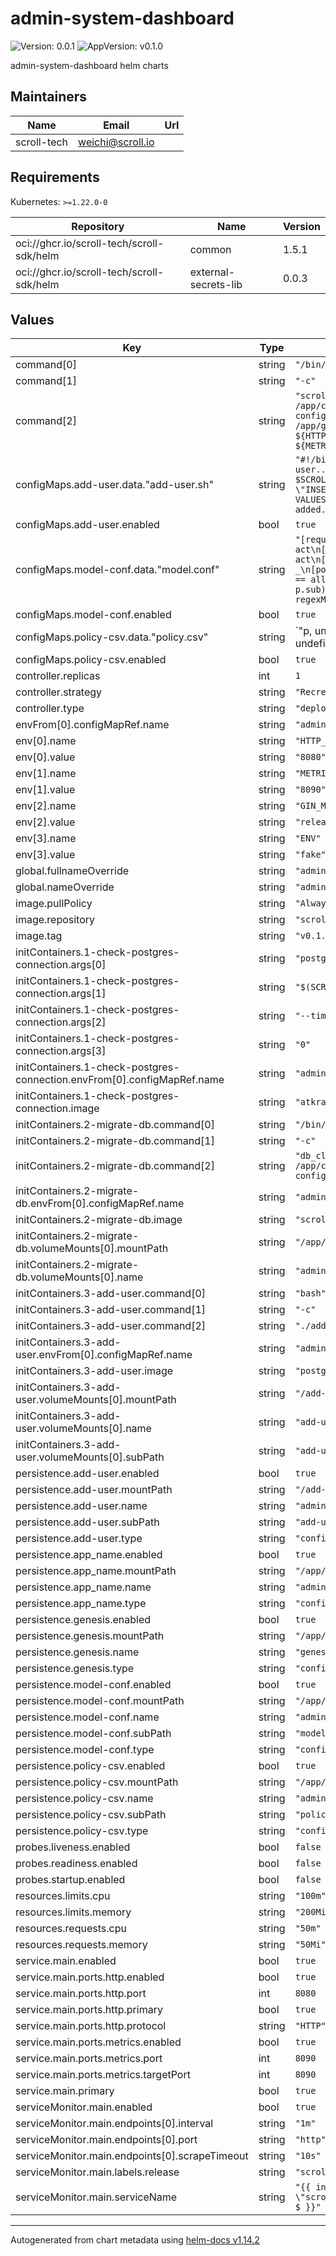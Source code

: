 # admin-system-dashboard

![Version: 0.0.1](https://img.shields.io/badge/Version-0.0.1-informational?style=flat-square) ![AppVersion: v0.1.0](https://img.shields.io/badge/AppVersion-v0.1.0-informational?style=flat-square)

admin-system-dashboard helm charts

## Maintainers

| Name | Email | Url |
| ---- | ------ | --- |
| scroll-tech | <weichi@scroll.io> |  |

## Requirements

Kubernetes: `>=1.22.0-0`

| Repository | Name | Version |
|------------|------|---------|
| oci://ghcr.io/scroll-tech/scroll-sdk/helm | common | 1.5.1 |
| oci://ghcr.io/scroll-tech/scroll-sdk/helm | external-secrets-lib | 0.0.3 |

## Values

| Key | Type | Default | Description |
|-----|------|---------|-------------|
| command[0] | string | `"/bin/sh"` |  |
| command[1] | string | `"-c"` |  |
| command[2] | string | `"scroll-admin-system --config /app/config/admin-system-backend-config.json --genesis /app/genesis/genesis.json --http.port ${HTTP_PORT} --metrics --metrics.port ${METRICS_PORT}"` |  |
| configMaps.add-user.data."add-user.sh" | string | `"#!/bin/bash\necho \"Adding user...\"\npsql $SCROLL_ADMIN_AUTH_DB_CONFIG_DSN -c \"INSERT INTO users (username, role) VALUES ('admin', 1);\"\necho \"User added.\"\n"` |  |
| configMaps.add-user.enabled | bool | `true` |  |
| configMaps.model-conf.data."model.conf" | string | `"[request_definition]\nr = sub, obj, act\n[policy_definition]\np = sub, obj, act\n[role_definition]\ng = _, _\n[policy_effect]\ne = some(where (p.eft == allow))\n[matchers]\nm = g(r.sub, p.sub) && regexMatch(r.obj, p.obj) && regexMatch(r.act, p.act)\n"` |  |
| configMaps.model-conf.enabled | bool | `true` |  |
| configMaps.policy-csv.data."policy.csv" | string | `"p, undefined, ^\\/api\\/v1\\/login$, POST\np, undefined, ^\\/api\\/v1\\/otp\\/.*$, (GET)|(POST)\np, read, ^\\/api\\/v1\\/(chunk|batch|bundle|provertask|l2_block|prover|job)\\/.*$, GET\np, read, ^\\/api\\/v1\\/(chunk|batch|bundle|provertask|l2_block|prover)\\/search$, POST\np, readwrite, ^\\/api\\/v1\\/(chunk|batch|bundle|l2_block)\\/.*$, (POST)|(DELETE)\np, readwrite, ^\\/api\\/v1\\/provertask\\/(update|delete)$, (POST)|(DELETE)\np, admin, ^\\/api\\/v1\\/provertask\\/reassign$, POST\np, admin, ^\\/api\\/v1\\/(policy|user|prover_block|partner)\\/.*$,(GET)|(POST)|(DELETE)\np, admin, ^\\/api\\/v1\\/job\\/.*$, POST\ng, read, undefined\ng, readwrite, read\ng, admin, readwrite\n"` |  |
| configMaps.policy-csv.enabled | bool | `true` |  |
| controller.replicas | int | `1` |  |
| controller.strategy | string | `"Recreate"` |  |
| controller.type | string | `"deployment"` |  |
| envFrom[0].configMapRef.name | string | `"admin-system-backend-env"` |  |
| env[0].name | string | `"HTTP_PORT"` |  |
| env[0].value | string | `"8080"` |  |
| env[1].name | string | `"METRICS_PORT"` |  |
| env[1].value | string | `"8090"` |  |
| env[2].name | string | `"GIN_MODE"` |  |
| env[2].value | string | `"release"` |  |
| env[3].name | string | `"ENV"` |  |
| env[3].value | string | `"fake"` |  |
| global.fullnameOverride | string | `"admin-system-backend"` |  |
| global.nameOverride | string | `"admin-system-backend"` |  |
| image.pullPolicy | string | `"Always"` |  |
| image.repository | string | `"scrolltech/scroll-admin-system"` |  |
| image.tag | string | `"v0.1.0"` |  |
| initContainers.1-check-postgres-connection.args[0] | string | `"postgresql"` |  |
| initContainers.1-check-postgres-connection.args[1] | string | `"$(SCROLL_ADMIN_AUTH_DB_CONFIG_DSN)"` |  |
| initContainers.1-check-postgres-connection.args[2] | string | `"--timeout"` |  |
| initContainers.1-check-postgres-connection.args[3] | string | `"0"` |  |
| initContainers.1-check-postgres-connection.envFrom[0].configMapRef.name | string | `"admin-system-backend-env"` |  |
| initContainers.1-check-postgres-connection.image | string | `"atkrad/wait4x:latest"` |  |
| initContainers.2-migrate-db.command[0] | string | `"/bin/sh"` |  |
| initContainers.2-migrate-db.command[1] | string | `"-c"` |  |
| initContainers.2-migrate-db.command[2] | string | `"db_cli migrate --config /app/config/admin-system-backend-config.json"` |  |
| initContainers.2-migrate-db.envFrom[0].configMapRef.name | string | `"admin-system-backend-env"` |  |
| initContainers.2-migrate-db.image | string | `"scrolltech/scroll-admin-system:v0.1.0"` |  |
| initContainers.2-migrate-db.volumeMounts[0].mountPath | string | `"/app/config/"` |  |
| initContainers.2-migrate-db.volumeMounts[0].name | string | `"admin-system-backend"` |  |
| initContainers.3-add-user.command[0] | string | `"bash"` |  |
| initContainers.3-add-user.command[1] | string | `"-c"` |  |
| initContainers.3-add-user.command[2] | string | `"./add-user.sh"` |  |
| initContainers.3-add-user.envFrom[0].configMapRef.name | string | `"admin-system-backend-env"` |  |
| initContainers.3-add-user.image | string | `"postgres:latest"` |  |
| initContainers.3-add-user.volumeMounts[0].mountPath | string | `"/add-user.sh"` |  |
| initContainers.3-add-user.volumeMounts[0].name | string | `"add-user"` |  |
| initContainers.3-add-user.volumeMounts[0].subPath | string | `"add-user.sh"` |  |
| persistence.add-user.enabled | bool | `true` |  |
| persistence.add-user.mountPath | string | `"/add-user.sh"` |  |
| persistence.add-user.name | string | `"admin-system-backend-add-user"` |  |
| persistence.add-user.subPath | string | `"add-user.sh"` |  |
| persistence.add-user.type | string | `"configMap"` |  |
| persistence.app_name.enabled | bool | `true` |  |
| persistence.app_name.mountPath | string | `"/app/config/"` |  |
| persistence.app_name.name | string | `"admin-system-backend-config"` |  |
| persistence.app_name.type | string | `"configMap"` |  |
| persistence.genesis.enabled | bool | `true` |  |
| persistence.genesis.mountPath | string | `"/app/genesis/"` |  |
| persistence.genesis.name | string | `"genesis-config"` |  |
| persistence.genesis.type | string | `"configMap"` |  |
| persistence.model-conf.enabled | bool | `true` |  |
| persistence.model-conf.mountPath | string | `"/app/conf/model.conf"` |  |
| persistence.model-conf.name | string | `"admin-system-backend-model-conf"` |  |
| persistence.model-conf.subPath | string | `"model.conf"` |  |
| persistence.model-conf.type | string | `"configMap"` |  |
| persistence.policy-csv.enabled | bool | `true` |  |
| persistence.policy-csv.mountPath | string | `"/app/conf/policy.csv"` |  |
| persistence.policy-csv.name | string | `"admin-system-backend-policy-csv"` |  |
| persistence.policy-csv.subPath | string | `"policy.csv"` |  |
| persistence.policy-csv.type | string | `"configMap"` |  |
| probes.liveness.enabled | bool | `false` |  |
| probes.readiness.enabled | bool | `false` |  |
| probes.startup.enabled | bool | `false` |  |
| resources.limits.cpu | string | `"100m"` |  |
| resources.limits.memory | string | `"200Mi"` |  |
| resources.requests.cpu | string | `"50m"` |  |
| resources.requests.memory | string | `"50Mi"` |  |
| service.main.enabled | bool | `true` |  |
| service.main.ports.http.enabled | bool | `true` |  |
| service.main.ports.http.port | int | `8080` |  |
| service.main.ports.http.primary | bool | `true` |  |
| service.main.ports.http.protocol | string | `"HTTP"` |  |
| service.main.ports.metrics.enabled | bool | `true` |  |
| service.main.ports.metrics.port | int | `8090` |  |
| service.main.ports.metrics.targetPort | int | `8090` |  |
| service.main.primary | bool | `true` |  |
| serviceMonitor.main.enabled | bool | `true` |  |
| serviceMonitor.main.endpoints[0].interval | string | `"1m"` |  |
| serviceMonitor.main.endpoints[0].port | string | `"http"` |  |
| serviceMonitor.main.endpoints[0].scrapeTimeout | string | `"10s"` |  |
| serviceMonitor.main.labels.release | string | `"scroll-stack"` |  |
| serviceMonitor.main.serviceName | string | `"{{ include \"scroll.common.lib.chart.names.fullname\" $ }}"` |  |

----------------------------------------------
Autogenerated from chart metadata using [helm-docs v1.14.2](https://github.com/norwoodj/helm-docs/releases/v1.14.2)
